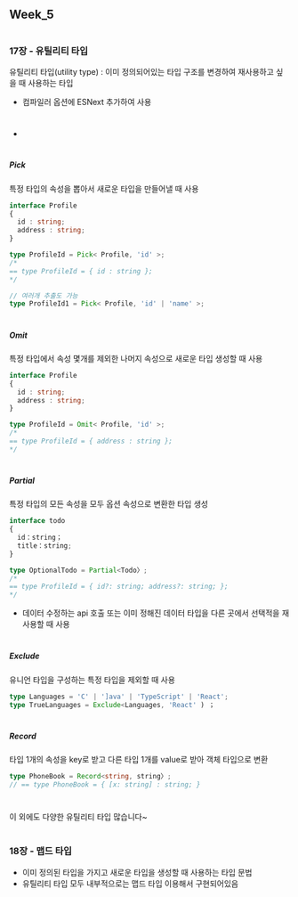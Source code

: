 ## Week_5
#
#
### 17장 - 유틸리티 타입
유틸리티 타입(utility type) : 이미 정의되어있는 타입 구조를 변경하여 재사용하고 싶을 때 사용하는 타입
- 컴파일러 옵션에 ESNext 추가하여 사용
- #
##### Pick
특정 타입의 속성을 뽑아서 새로운 타입을 만들어낼 때 사용
```typescript 
interface Profile
{
  id : string;
  address : string;
}

type ProfileId = Pick< Profile, 'id' >;
/*
== type ProfileId = { id : string };
*/

// 여러개 추출도 가능
type ProfileId1 = Pick< Profile, 'id' | 'name' >;
```
#
##### Omit
특정 타입에서 속성 몇개를 제외한 나머지 속성으로 새로운 타입 생성할 때 사용
```typescript 
interface Profile
{
  id : string;
  address : string;
}

type ProfileId = Omit< Profile, 'id' >;
/*
== type ProfileId = { address : string };
*/
```
#
##### Partial
특정 타입의 모든 속성을 모두 옵션 속성으로 변환한 타입 생성
```typescript 
interface todo
{
  id：string；
  title：string;
}

type OptionalTodo = Partial<Todo〉;
/*
== type ProfileId = { id?: string; address?: string; };
*/
```
- 데이터 수정하는 api 호출 또는 이미 정해진 데이터 타입을 다른 곳에서 선택적을 재사용할 때 사용
#
##### Exclude
유니언 타입을 구성하는 특정 타입을 제외할 때 사용
```typescript 
type Languages = 'C' | ']ava' | 'TypeScript' | 'React';
type TrueLanguages = Exclude<Languages, 'React' ) ；
```
#
##### Record
타입 1개의 속성을 key로 받고 다른 타입 1개를 value로 받아 객체 타입으로 변환
```typescript 
type PhoneBook = Record<string, string〉;
// == type PhoneBook = { [x: string] : string; }
```
#
이 외에도 다양한 유틸리티 타입 많습니다~
#
#
### 18장 - 맵드 타입
- 이미 정의된 타입을 가지고 새로운 타입을 생성할 때 사용하는 타입 문법
- 유틸리티 타입 모두 내부적으로는 맵드 타입 이용해서 구현되어있음
